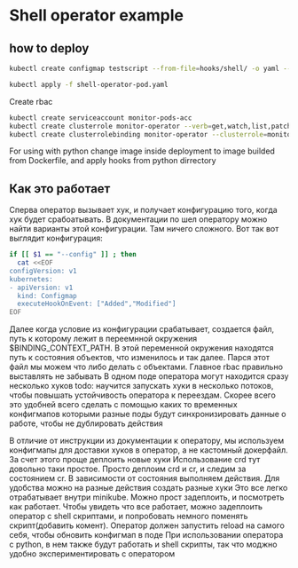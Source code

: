 # Shell operator example  
## how to deploy  
```bash
kubectl create configmap testscript --from-file=hooks/shell/ -o yaml --dry-run=client | kubectl apply -f -
```
```bash
kubectl apply -f shell-operator-pod.yaml
```
Create rbac
```bash
kubectl create serviceaccount monitor-pods-acc
kubectl create clusterrole monitor-operator --verb=get,watch,list,patch --resource=deployments,configmaps
kubectl create clusterrolebinding monitor-operator --clusterrole=monitor-operator --serviceaccount=vavada-dev:monitor-pods-acc
```

For using with python change image inside deployment to image builded from Dockerfile, and apply hooks from python dirrectory

## Как это работает 

Сперва оператор вызывает хук, и получает конфигурацию того, когда хук будет срабоатывать. В документации по шел оператору можно найти
варианты этой конфигурации. Там ничего сложного. Вот так вот выглядит конфигурация:
```bash
if [[ $1 == "--config" ]] ; then
  cat <<EOF
configVersion: v1
kubernetes:
- apiVersion: v1
  kind: Configmap
  executeHookOnEvent: ["Added","Modified"]
EOF
```

Далее когда условие из конфигурации срабатывает, создается файл, путь к которому лежит в переемнной окружения
$BINDING_CONTEXT_PATH. В этой переменной окружения находятся путь к состояния объектов, что изменилось и так далее. Парся этот файл мы можем что
либо делать с объектами. Главное rbac правильно выставлять не забывать
В одном поде оператора могут находится сразу несколько хуков
todo: научится запускать хуки в несколько потоков, чтобы повышать устойчивость оператора к переездам. Скорее всего это удобней всего сделать
с помощью каких то временных конфигмапов которыми разные поды будут синхронизировать данные о работе, чтобы не дублировать действия

В отличие от инструкции из документации к оператору, мы используем конфигмапы для доставки хуков в оператор, а не кастомный докерфайл. За
счет этого проще деплоить новые хуки
Использование crd тут довольно таки простое. Просто деплоим crd и cr, и следим за состоянием cr. В зависимости от состояния выполняем
действия. Для удобства можно на разные действия создать разные хуки
Это все легко отрабатывает внутри minikube. Можно прост задеплоить, и посмотреть как работает. Чтобы увидеть что все работает, можно
задеплоить оператор с shell скриптами, и попробовать немного поменять скрипт(добавить комент). Оператор должен запустить reload на самого
себя, чтобы обновить конфигмап в поде
При использовании оператора с python, в нем также будут работать и shell скрипты, так что моджно удобно экспериментировать с оператором
